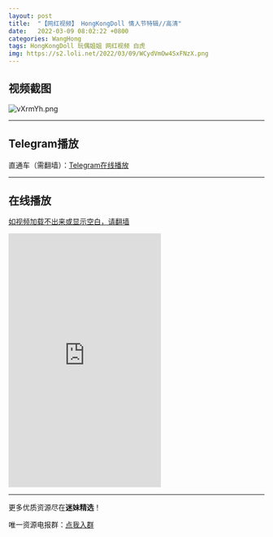```yaml
---
layout: post
title:  "【网红视频】 HongKongDoll 情人节特辑//高清"
date:   2022-03-09 08:02:22 +0800
categories: WangHong
tags: HongKongDoll 玩偶姐姐 网红视频 白虎
img: https://s2.loli.net/2022/03/09/WCydVmOw4SxFNzX.png
---
```



## 视频截图

![vXrmYh.png](https://kanjiantu.top/images/2022/03/08/vXrmYh.png)

* * *
## Telegram播放

直通车（需翻墙）：[Telegram在线播放](https://t.me/mimeijingxuan/3)


* * *
## 在线播放
<u>如视频加载不出来或显示空白，请翻墙</u>

<iframe width="auto" height="500" src="https://www.xvideos.com/embedframe/68629627" frameborder="0" allowfullscreen> </iframe>


* * *
更多优质资源尽在**迷妹精选**！

唯一资源电报群：[点我入群](https://t.me/mimeijingxuan)


